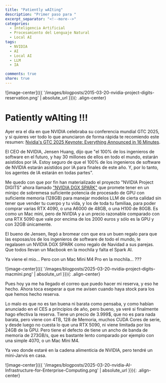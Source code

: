 ```yaml
---
title: "Patiently wAIting"
description: "Primer paso para "
excerpt_separator: "<!--more-->"
categories:
  - Inteligencia Artificial
  - Procesamiento del Lenguaje Natural
  - Local AI
tags:
  - NVIDIA
  - AI
  - Local AI
  - LLM
  - IA

comments: true
share: true
---
```


![image-center]({{ '/images/blogposts/2015-03-20-nvidia-project-digits-reservation.png' | absolute_url }}){: .align-center}

# Patiently wAIting !!!

Ayer era el día en que NVIDIA celebraba su conferencia mundial GTC 2025, y si quieres ver todo lo que anunciaron de forma rápida te recomiendo este resumen: [Nvidia's GTC 2025 Keynote: Everything Announced in 16 Minutes](https://www.youtube.com/watch?v=erhqbyvPesY).

El CEO de NVIDIA, Jensen Huang, dijo que "el 100% de los ingenieros de software en el futuro, y hay 30 millones de ellos en todo el mundo, estarán asistidos por IA. Estoy seguro de que el 100% de los ingenieros de software de NVIDIA estarán asistidos por IA para finales de este año. Y, por lo tanto, los agentes de IA estarán en todas partes".
<!--more-->

Me quedo con que por fin han materializado el proyecto "NVIDIA Project DIGITS" ahora llamado ["NVIDIA DGX SPARK"](https://www.nvidia.com/en-us/products/workstations/dgx-spark/) que promete tener en un minipc de sobremesa suficiente potencia de procesado de GPU con suficiente memoria (128GB) para manejar modelos LLM de cierta calidad sin tener que vender tu cuerpo y tu vida, y los de toda tu familiaa, para poder comprar varias RTX 4090, o una A6000 de 48GB, o una H100 de 80GB. Es como un Mac mini, pero de NVIDIA y a un precio razonable comparado con una RTX 5090 que vale por encima de los 2000 euros y sólo es la GPU y con 32GB únicamente.

El bueno de Jensen, llegó a bromear con que era un buen regalo para que las esposas/os de los ingenieros de software de todo el mundo, le regalasen un NVIDIA DGX SPARK como regalo de Navidad a sus parejas. Que todos llevan un Macbook en la mochila y falta el Spark AI. 

Ya viene el mio... Pero con un Mac Mini M4 Pro en la mochila... ???

![image-center]({{ '/images/blogposts/2025-03-20-nvidia-project-digits-macmini.png' | absolute_url }}){: .align-center}

Pues hoy ya me ha llegado el correo que puedo hacer mi reserva, y eso he hecho. Ahora toca eseperar a que me avisen cuando haya stock para los que hemos hecho reserva.

Lo malo es que no es tan buena ni barata como pensaba, y como habían anunciado en el CES a principios de año, pero bueno, ya veré si finalmente hago efectiva la reserva. Tiene un precio de 3.999$, que no es para nada barata, pero viene con 4TB, 128 de Memoria, muchos CUDA Cores de serie, y desde luego no cuesta lo que una RTX 5090, ni viene limitada por los 24GB de la GPU. Pero tiene el defecto de tiene un ancho de banda de memoria de 273GB/s, que es bastante lento comparado por ejemplo con una simple 4070, o un Mac Mini M4. 

Ya veo donde estaré en la cadena alimenticia de NVIDIA, pero tendré un mini-Jarvis en casa.

![image-center]({{ '/images/blogposts/2025-03-20-nvidia-AI-Infrastructure-for-Enterprise-Computing.png' | absolute_url }}){: .align-center}
